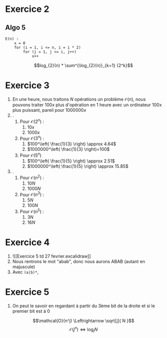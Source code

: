 # Exercice 2

## Algo 5

```
E(n) :
	x = 0
	for (i = 1, i <= n, i = i * 2)
		for (j = 1, j <= i, j++)
			x++
```

$$log_{2}(n) * \sum^{\log_{2}(n)}_{k=1} {2^k}$$
# Exercice 3

1. En une heure, nous traitons $N$ opérations un problème $\mathcal{O}(n)$, nous pouvons traiter $100x$ plus d'opération en 1 heure avec un ordinateur 100x plus puissant, pareil pour $1000000x$ 
2. .
	1. Pour $\mathcal{O}(2^n)$ :
		1. $10x$
		2. $1000x$
	2. Pour $\mathcal{O}(3^n)$ :
		1. $100^\left( \frac{1}{3} \right) \approx 4.64$
		2. $1000000^\left( \frac{1}{3} \right)=100$
	3. Pour $\mathcal{O}(5^n)$
		1. $100^\left( \frac{1}{5} \right) \approx 2.51$
		2. $1000000^\left( \frac{1}{5} \right) \approx 15.85$
3. .
	1. Pour $\mathcal{O}(n^2)$ :
		1. $10N$
		2. $1000N$
	2. Pour $\mathcal{O}(n^3)$ : 
		1. $5N$
		2. $100N$
	3. Pour $\mathcal{O}(n^5)$ :
		1. $3N$
		2. $16N$
# Exercice 4

1. ![[Exercice 5 td 27 fevrier.excalidraw]]
2. Nous rentrons le mot "abab", donc nous aurons ABAB (autant en majuscule)
3. Avec ``(a|b)*``, 
# Exercice 5

1. On peut le savoir en regardant à partir du 3ème bit de la droite et si le premier bit est à 0


$$\mathcal{O}(n^j) \Leftrightarrow \sqrt[j]{ N }$$
$$\mathcal{O}(j^n) \Leftrightarrow \log_{j}{N}$$